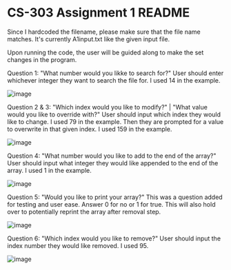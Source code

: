 # CS-303 Assignment 1 README

Since I hardcoded the filename, please make sure that the file name matches. It's currently A1input.txt like the given input file.

Upon running the code, the user will be guided along to make the set changes in the program.

Question 1: "What number would you likke to search for?"
  User should enter whichever integer they want to search the file for. I used 14 in the example.
  
  
![image](https://github.com/RMorrigan/CS-303/assets/158345062/b6d9ce65-590d-4858-85c9-24463c599516)

Question 2 & 3: "Which index would you like to modify?" | "What value would you like to override with?"
  User should input which index they would like to change. I used 79 in the example. 
  Then they are prompted for a value to overwrite in that given index. I used 159 in the example.
  
  ![image](https://github.com/RMorrigan/CS-303/assets/158345062/b5bb61d7-bf82-403a-9a18-0aa026b34f3c)

Question 4: "What number would you like to add to the end of the array?"
  User should input what integer they would like appended to the end of the array. I used 1 in the example.


  
  
  ![image](https://github.com/RMorrigan/CS-303/assets/158345062/098e4fdc-99b9-4c75-a91b-3933d2869630)

Question 5: "Would you like to print your array?" 
  This was a question added for testing and user ease. Answer 0 for no or 1 for true. This will also hold over to potentially reprint the array after removal step.
  
  ![image](https://github.com/RMorrigan/CS-303/assets/158345062/0cde6581-8dfd-47d4-8a28-3eae6235281f)

Question 6: "Which index would you like to remove?"
  User should input the index number they would like removed. I used 95.
  
  ![image](https://github.com/RMorrigan/CS-303/assets/158345062/4c7aeea5-327e-4ddb-92de-a49958a7dd64)

  
